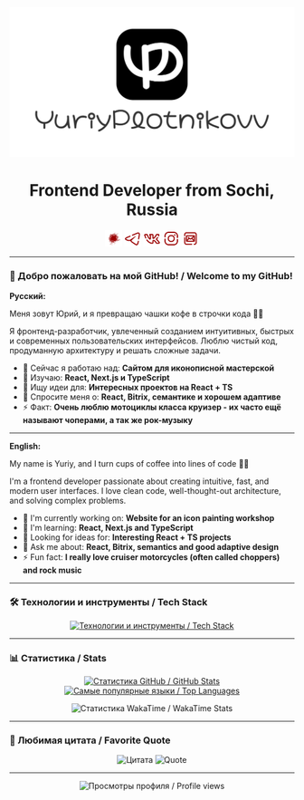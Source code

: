 <a href="https://yuriyplotnikovv.ru/">
    <img src="/assets/heading.png" width="1200" alt="Yuriy Plotnikov" />
</a>
<h1 align="center">Frontend Developer from Sochi, Russia</h1>
<p align="center">
  <a href="https://habr.com/ru/users/YuriyPlotnikovv/" target="_blank"><img src="/assets/icon-habr.svg" width="30" height="30" alt="Habr" /></a>
  <a href="https://t.me/yuriyplotnikovv/" target="_blank"><img src="/assets/icon-telegram.svg" width="30" height="30" alt="Telegram" /></a>
  <a href="https://vk.com/yuriy.plotnikovv/" target="_blank"><img src="/assets/icon-vk.svg" width="30" height="30" alt="Vk" /></a>
  <a href="https://instagram.com/yuriy.plotnikovv/" target="_blank"><img src="/assets/icon-instagram.svg" width="30" height="30" alt="Instagram" /></a>
  <a href="mailto:yuriy.plotnikovv@yandex.ru"><img src="/assets/icon-mail.svg" width="30" height="30" alt="Email" /></a>
</p>

---

### 👋 Добро пожаловать на мой GitHub! / Welcome to my GitHub!

**Русский:**
<p>Меня зовут Юрий, и я превращаю чашки кофе в строчки кода 🧙‍♂️</p>
<p>Я фронтенд-разработчик, увлеченный созданием интуитивных, быстрых и современных пользовательских интерфейсов. Люблю чистый код, продуманную архитектуру и решать сложные задачи.</p>

- 🔭 Сейчас я работаю над: **Сайтом для иконописной мастерской**
- 🌱 Изучаю: **React, Next.js и TypeScript**
- 👯 Ищу идеи для: **Интересных проектов на React + TS**
- 💬 Спросите меня о: **React, Bitrix, семантике и хорошем адаптиве**
- ⚡ Факт: **Очень люблю мотоциклы класса круизер - их часто ещё называют чоперами, а так же рок-музыку**

---

**English:**
<p>My name is Yuriy, and I turn cups of coffee into lines of code 🧙‍♂️</p>
<p>I'm a frontend developer passionate about creating intuitive, fast, and modern user interfaces. I love clean code, well-thought-out architecture, and solving complex problems.</p>

- 🔭 I'm currently working on: **Website for an icon painting workshop**
- 🌱 I'm learning: **React, Next.js and TypeScript**
- 👯 Looking for ideas for: **Interesting React + TS projects**
- 💬 Ask me about: **React, Bitrix, semantics and good adaptive design**
- ⚡ Fun fact: **I really love cruiser motorcycles (often called choppers) and rock music**

---

### 🛠️ Технологии и инструменты / Tech Stack

<p align="center">
  <a href="https://skillicons.dev">
    <img src="https://skillicons.dev/icons?i=html,css,sass,less,js,jquery,vue,react,redux,nextjs,ts,php,phpstorm,gulp,figma&perline=5" alt="Технологии и инструменты / Tech Stack"/>
  </a>
</p>

---

### 📊 Статистика / Stats

<p align="center">
  <a href="https://github.com/yuriyplotnikovv">
    <img height="165" src="https://github-readme-stats.vercel.app/api?username=yuriyplotnikovv&show_icons=true&theme=shadow_red&text_color=cccccc&hide_border=true&count_private=true&include_all_commits=true" alt="Статистика GitHub / GitHub Stats" />
    <img height="165" src="https://github-readme-stats.vercel.app/api/top-langs/?username=yuriyplotnikovv&layout=donut&theme=shadow_red&text_color=cccccc&hide_border=true&langs_count=6&exclude_repo=github-readme-stats" alt="Самые популярные языки / Top Languages" />
  </a>
</p>

<p align="center">
  <img height="165" src="https://github-readme-stats.vercel.app/api/wakatime?username=yuriyplotnikovv&layout=compact&theme=shadow_red&text_color=cccccc&hide_border=true&langs_count=5&custom_title=Weekly%20Coding%20Activity" alt="Статистика WakaTime / WakaTime Stats" />
</p>

---

### 📜 Любимая цитата / Favorite Quote

<p align="center">
  <img src="https://quotes-github-readme.vercel.app/api?type=vertical&theme=dark&quoteColor=9A0000&symbolColor=cccccc&authorColor=cccccc&quote=Возможно%20всё.%20На%20невозможное%20просто%20требуется%20больше%20времени&author=Дэн%20Браун" alt="Цитата" />
  <img src="https://quotes-github-readme.vercel.app/api?type=vertical&theme=dark&quoteColor=9A0000&symbolColor=cccccc&authorColor=cccccc&quote=Everything%20is%20possible.%20The%20impossible%20just%20takes%20longer&author=Dan%20Brown" alt="Quote" />
</p>

---

<p align="center">
   <img src="https://komarev.com/ghpvc/?username=yuriyplotnikovv&color=blueviolet&style=flat" alt="Просмотры профиля / Profile views" />
</p>